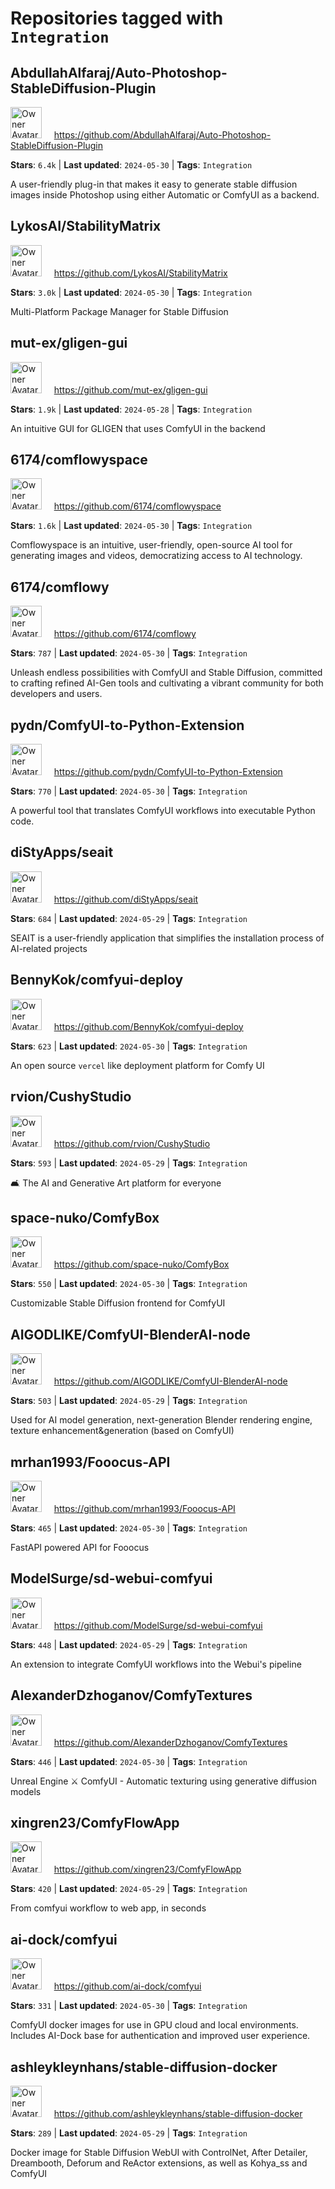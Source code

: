 # Repositories tagged with `Integration`

## AbdullahAlfaraj/Auto-Photoshop-StableDiffusion-Plugin

<a href='https://github.com/AbdullahAlfaraj/Auto-Photoshop-StableDiffusion-Plugin'><img src="https://avatars.githubusercontent.com/u/7842232?v=4" alt="Owner Avatar" width="50" height="50"></a> &nbsp; &nbsp; https://github.com/AbdullahAlfaraj/Auto-Photoshop-StableDiffusion-Plugin

**Stars**: `6.4k` | **Last updated**: `2024-05-30` | **Tags**: `Integration`

A user-friendly plug-in that makes it easy to generate stable diffusion images inside Photoshop using either Automatic or ComfyUI as a backend.

## LykosAI/StabilityMatrix

<a href='https://github.com/LykosAI/StabilityMatrix'><img src="https://avatars.githubusercontent.com/u/136279213?v=4" alt="Owner Avatar" width="50" height="50"></a> &nbsp; &nbsp; https://github.com/LykosAI/StabilityMatrix

**Stars**: `3.0k` | **Last updated**: `2024-05-30` | **Tags**: `Integration`

Multi-Platform Package Manager for Stable Diffusion

## mut-ex/gligen-gui

<a href='https://github.com/mut-ex/gligen-gui'><img src="https://avatars.githubusercontent.com/u/21265981?v=4" alt="Owner Avatar" width="50" height="50"></a> &nbsp; &nbsp; https://github.com/mut-ex/gligen-gui

**Stars**: `1.9k` | **Last updated**: `2024-05-28` | **Tags**: `Integration`

An intuitive GUI for GLIGEN that uses ComfyUI in the backend

## 6174/comflowyspace

<a href='https://github.com/6174/comflowyspace'><img src="https://avatars.githubusercontent.com/u/3872872?v=4" alt="Owner Avatar" width="50" height="50"></a> &nbsp; &nbsp; https://github.com/6174/comflowyspace

**Stars**: `1.6k` | **Last updated**: `2024-05-30` | **Tags**: `Integration`

Comflowyspace is an intuitive, user-friendly, open-source AI tool for generating images and videos, democratizing access to AI technology.

## 6174/comflowy

<a href='https://github.com/6174/comflowy'><img src="https://avatars.githubusercontent.com/u/3872872?v=4" alt="Owner Avatar" width="50" height="50"></a> &nbsp; &nbsp; https://github.com/6174/comflowy

**Stars**: `787` | **Last updated**: `2024-05-30` | **Tags**: `Integration`

Unleash endless possibilities with ComfyUI and Stable Diffusion, committed to crafting refined AI-Gen tools and cultivating a vibrant community for both developers and users. 

## pydn/ComfyUI-to-Python-Extension

<a href='https://github.com/pydn/ComfyUI-to-Python-Extension'><img src="https://avatars.githubusercontent.com/u/25550995?v=4" alt="Owner Avatar" width="50" height="50"></a> &nbsp; &nbsp; https://github.com/pydn/ComfyUI-to-Python-Extension

**Stars**: `770` | **Last updated**: `2024-05-30` | **Tags**: `Integration`

A powerful tool that translates ComfyUI workflows into executable Python code.

## diStyApps/seait

<a href='https://github.com/diStyApps/seait'><img src="https://avatars.githubusercontent.com/u/3084832?v=4" alt="Owner Avatar" width="50" height="50"></a> &nbsp; &nbsp; https://github.com/diStyApps/seait

**Stars**: `684` | **Last updated**: `2024-05-29` | **Tags**: `Integration`

SEAIT is a user-friendly application that simplifies the installation process of AI-related projects

## BennyKok/comfyui-deploy

<a href='https://github.com/BennyKok/comfyui-deploy'><img src="https://avatars.githubusercontent.com/u/18395202?v=4" alt="Owner Avatar" width="50" height="50"></a> &nbsp; &nbsp; https://github.com/BennyKok/comfyui-deploy

**Stars**: `623` | **Last updated**: `2024-05-30` | **Tags**: `Integration`

An open source `vercel` like deployment platform for Comfy UI

## rvion/CushyStudio

<a href='https://github.com/rvion/CushyStudio'><img src="https://avatars.githubusercontent.com/u/2150990?v=4" alt="Owner Avatar" width="50" height="50"></a> &nbsp; &nbsp; https://github.com/rvion/CushyStudio

**Stars**: `593` | **Last updated**: `2024-05-29` | **Tags**: `Integration`

🛋 The AI and Generative Art platform for everyone

## space-nuko/ComfyBox

<a href='https://github.com/space-nuko/ComfyBox'><img src="https://avatars.githubusercontent.com/u/24979496?v=4" alt="Owner Avatar" width="50" height="50"></a> &nbsp; &nbsp; https://github.com/space-nuko/ComfyBox

**Stars**: `550` | **Last updated**: `2024-05-30` | **Tags**: `Integration`

Customizable Stable Diffusion frontend for ComfyUI

## AIGODLIKE/ComfyUI-BlenderAI-node

<a href='https://github.com/AIGODLIKE/ComfyUI-BlenderAI-node'><img src="https://avatars.githubusercontent.com/u/124877023?v=4" alt="Owner Avatar" width="50" height="50"></a> &nbsp; &nbsp; https://github.com/AIGODLIKE/ComfyUI-BlenderAI-node

**Stars**: `503` | **Last updated**: `2024-05-29` | **Tags**: `Integration`

Used for AI model generation, next-generation Blender rendering engine, texture enhancement&generation (based on ComfyUI)

## mrhan1993/Fooocus-API

<a href='https://github.com/mrhan1993/Fooocus-API'><img src="https://avatars.githubusercontent.com/u/50648276?v=4" alt="Owner Avatar" width="50" height="50"></a> &nbsp; &nbsp; https://github.com/mrhan1993/Fooocus-API

**Stars**: `465` | **Last updated**: `2024-05-30` | **Tags**: `Integration`

FastAPI powered API for Fooocus

## ModelSurge/sd-webui-comfyui

<a href='https://github.com/ModelSurge/sd-webui-comfyui'><img src="https://avatars.githubusercontent.com/u/120546502?v=4" alt="Owner Avatar" width="50" height="50"></a> &nbsp; &nbsp; https://github.com/ModelSurge/sd-webui-comfyui

**Stars**: `448` | **Last updated**: `2024-05-29` | **Tags**: `Integration`

An extension to integrate ComfyUI workflows into the Webui's pipeline

## AlexanderDzhoganov/ComfyTextures

<a href='https://github.com/AlexanderDzhoganov/ComfyTextures'><img src="https://avatars.githubusercontent.com/u/855464?v=4" alt="Owner Avatar" width="50" height="50"></a> &nbsp; &nbsp; https://github.com/AlexanderDzhoganov/ComfyTextures

**Stars**: `446` | **Last updated**: `2024-05-30` | **Tags**: `Integration`

Unreal Engine ⚔️ ComfyUI - Automatic texturing using generative diffusion models 

## xingren23/ComfyFlowApp

<a href='https://github.com/xingren23/ComfyFlowApp'><img src="https://avatars.githubusercontent.com/u/3837202?v=4" alt="Owner Avatar" width="50" height="50"></a> &nbsp; &nbsp; https://github.com/xingren23/ComfyFlowApp

**Stars**: `420` | **Last updated**: `2024-05-29` | **Tags**: `Integration`

From comfyui workflow to web app, in seconds

## ai-dock/comfyui

<a href='https://github.com/ai-dock/comfyui'><img src="https://avatars.githubusercontent.com/u/138283508?v=4" alt="Owner Avatar" width="50" height="50"></a> &nbsp; &nbsp; https://github.com/ai-dock/comfyui

**Stars**: `331` | **Last updated**: `2024-05-30` | **Tags**: `Integration`

ComfyUI docker images for use in GPU cloud and local environments. Includes AI-Dock base for authentication and improved user experience. 

## ashleykleynhans/stable-diffusion-docker

<a href='https://github.com/ashleykleynhans/stable-diffusion-docker'><img src="https://avatars.githubusercontent.com/u/886709?v=4" alt="Owner Avatar" width="50" height="50"></a> &nbsp; &nbsp; https://github.com/ashleykleynhans/stable-diffusion-docker

**Stars**: `289` | **Last updated**: `2024-05-29` | **Tags**: `Integration`

Docker image for Stable Diffusion WebUI with ControlNet, After Detailer, Dreambooth, Deforum and ReActor extensions, as well as Kohya_ss and ComfyUI

